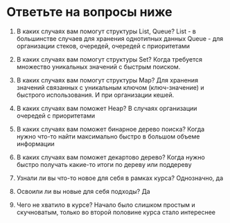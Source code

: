 # Ответьте на вопросы ниже

1. В каких случаях вам помогут структуры List, Queue?
List - в большинстве случаев для хранения однотипных данных
Queue - для организации стеков, очередей, очередей с приоритетами

3. В каких случаях вам помогут структуры Set?
Когда требуется множество уникальных значений с быстрым поиском.

4. В каких случаях вам помогут структуры Map?
Для хранения значений связанных с уникальным ключом (ключ-значение) и быстрого использования.
И при организации кешей.

5. В каких случаях вам поможет Heap?
В случаях организации очередей с приоритетами


5. В каких случаях вам поможет бинарное дерево поиска?
Когда нужно что-то найти максимально быстро в большом объеме информации

6. В каких случаях вам поможет декартово дерево?
Когда нужно быстро получать какие-то итоги по дереву или поддереву

7. Узнали ли вы что-то новое для себя в рамках курса?
Однозначно, да


8. Освоили ли вы новые для себя подходы?
Да

9. Чего не хватило в курсе?
Начало было слишком простым и скучноватым, только во второй половине курса стало интереснее
